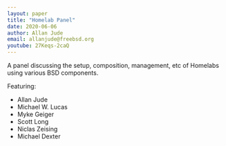 ```yaml
---
layout: paper
title: "Homelab Panel"
date: 2020-06-06
author: Allan Jude
email: allanjude@freebsd.org
youtube: 27Keqs-2caQ
---
```

A panel discussing the setup, composition, management, etc of Homelabs using various BSD components.

Featuring:
- Allan Jude
- Michael W. Lucas
- Myke Geiger
- Scott Long
- Niclas Zeising
- Michael Dexter
